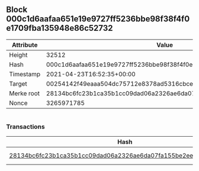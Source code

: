 ## Block 000c1d6aafaa651e19e9727ff5236bbe98f38f4f0e1709fba135948e86c52732

Attribute | Value
--- | ---
Height | 32512
Hash | 000c1d6aafaa651e19e9727ff5236bbe98f38f4f0e1709fba135948e86c52732
Timestamp | 2021-04-23T16:52:35+00:00
Target | 00254142f49eaaa504dc75712e8378ad5316cbcead634704b3734b6271167cc4
Merke root | 28134bc6fc23b1ca35b1cc09dad06a2326ae6da07fa155be2ee3c423062444fd
Nonce | 3265971785

```

```

### Transactions

Hash | Amount
--- | ---
[28134bc6fc23b1ca35b1cc09dad06a2326ae6da07fa155be2ee3c423062444fd](28134bc6fc23b1ca35b1cc09dad06a2326ae6da07fa155be2ee3c423062444fd.md) | 10.00000000 SKEPTI 
